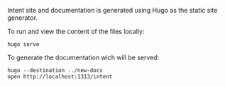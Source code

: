 Intent site and documentation is generated using Hugo as the
static site generator.

To run and view the content of the files locally:

    hugo serve

To generate the documentation wich will be served:

    hugo --destination ../new-docs
    open http://localhost:1313/intent
